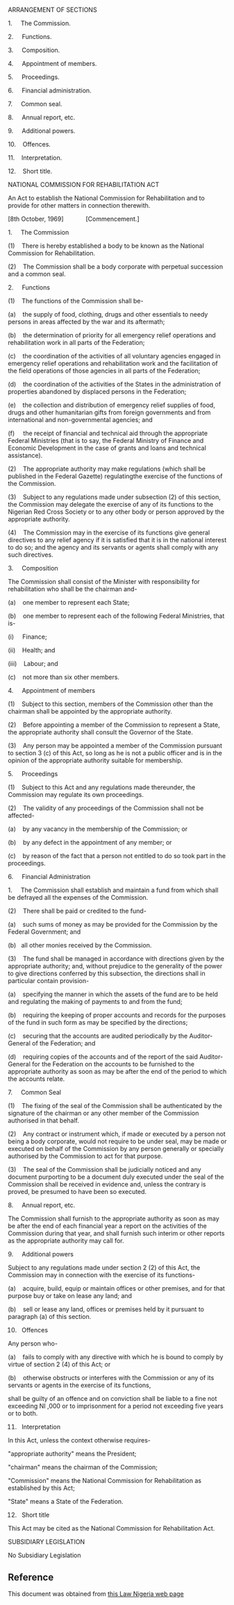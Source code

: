 # 

ARRANGEMENT OF SECTIONS

1.     The Commission.

2.     Functions.

3.     Composition.

4.     Appointment of members.

5.     Proceedings.

6.     Financial administration.

7.     Common seal.

8.     Annual report, etc.

9.     Additional powers.

10.    Offences.

11.    Interpretation.

12.    Short title.

NATIONAL COMMISSION FOR REHABILITATION ACT

An Act to establish the National Commission for Rehabilitation and to provide for other matters in connection therewith.

[8th October, 1969]             [Commencement.]

1.     The Commission

(1)    There is hereby established a body to be known as the National Commission for Rehabilitation.

(2)    The Commission shall be a body corporate with perpetual succession and a common seal.

2.     Functions

(1)    The functions of the Commission shall be-

(a)    the supply of food, clothing, drugs and other essentials to needy persons in areas affected by the war and its aftermath;

(b)    the determination of priority for all emergency relief operations and rehabilitation work in all parts of the Federation;

(c)    the coordination of the activities of all voluntary agencies engaged in emergency relief operations and rehabilitation work and the facilitation of the field operations of those agencies in all parts of the Federation;

(d)    the coordination of the activities of the States in the administration of properties abandoned by displaced persons in the Federation;

(e)    the collection and distribution of emergency relief supplies of food, drugs and other humanitarian gifts from foreign governments and from international and non-governmental agencies; and

(f)     the receipt of financial and technical aid through the appropriate Federal Ministries (that is to say, the Federal Ministry of Finance and Economic Development in the case of grants and loans and technical assistance).

(2)    The appropriate authority may make regulations (which shall be published in the Federal Gazette) regulatingthe exercise of the functions of the Commission.

(3)    Subject to any regulations made under subsection (2) of this section, the Commission may delegate the exercise of any of its functions to the Nigerian Red Cross Society or to any other body or person approved by the appropriate authority.

(4)    The Commission may in the exercise of its functions give general directives to any relief agency if it is satisfied that it is in the national interest to do so; and the agency and its servants or agents shall comply with any such directives.

3.     Composition

The Commission shall consist of the Minister with responsibility for rehabilitation who shall be the chairman and-

(a)    one member to represent each State;

(b)    one member to represent each of the following Federal Ministries, that is-

(i)     Finance;

(ii)    Health; and

(iii)    Labour; and

(c)    not more than six other members.

4.     Appointment of members

(1)    Subject to this section, members of the Commission other than the chairman shall be appointed by the appropriate authority.

(2)    Before appointing a member of the Commission to represent a State, the appropriate authority shall consult the Governor of the State.

(3)    Any person may be appointed a member of the Commission pursuant to section 3 (c) of this Act, so long as he is not a public officer and is in the opinion of the appropriate authority suitable for membership.

5.     Proceedings

(1)    Subject to this Act and any regulations made thereunder, the Commission may regulate its own proceedings.

(2)    The validity of any proceedings of the Commission shall not be affected-

(a)    by any vacancy in the membership of the Commission; or

(b)    by any defect in the appointment of any member; or

(c)    by reason of the fact that a person not entitled to do so took part in the proceedings.

6.     Financial Administration

1.     The Commission shall establish and maintain a fund from which shall be defrayed all the expenses of the Commission.

(2)    There shall be paid or credited to the fund-

(a)    such sums of money as may be provided for the Commission by the Federal Government; and

(b)   all other monies received by the Commission.

(3)    The fund shall be managed in accordance with directions given by the appropriate authority; and, without prejudice to the generality of the power to give directions conferred by this subsection, the directions shall in particular contain provision-

(a)    specifying the manner in which the assets of the fund are to be held and regulating the making of payments to and from the fund;

(b)    requiring the keeping of proper accounts and records for the purposes of the fund in such form as may be specified by the directions;

(c)    securing that the accounts are audited periodically by the Auditor-General of the Federation; and

(d)    requiring copies of the accounts and of the report of the said Auditor-General for the Federation on the accounts to be furnished to the appropriate authority as soon as may be after the end of the period to which the accounts relate.

7.     Common Seal

(1)    The fixing of the seal of the Commission shall be authenticated by the signature of the chairman or any other member of the Commission authorised in that behalf.

(2)    Any contract or instrument which, if made or executed by a person not being a body corporate, would not require to be under seal, may be made or executed on behalf of the Commission by any person generally or specially authorised by the Commission to act for that purpose.

(3)    The seal of the Commission shall be judicially noticed and any document purporting to be a document duly executed under the seal of the Commission shall be received in evidence and, unless the contrary is proved, be presumed to have been so executed.

8.     Annual report, etc.

The Commission shall furnish to the appropriate authority as soon as may be after the end of each financial year a report on the activities of the Commission during that year, and shall furnish such interim or other reports as the appropriate authority may call for.

9.     Additional powers

Subject to any regulations made under section 2 (2) of this Act, the Commission may in connection with the exercise of its functions-

(a)    acquire, build, equip or maintain offices or other premises, and for that purpose buy or take on lease any land; and

(b)    sell or lease any land, offices or premises held by it pursuant to paragraph (a) of this section.

10.   Offences

Any person who-

(a)    fails to comply with any directive with which he is bound to comply by virtue of section 2 (4) of this Act; or

(b)    otherwise obstructs or interferes with the Commission or any of its servants or agents in the exercise of its functions,

shall be guilty of an offence and on conviction shall be liable to a fine not exceeding NI ,000 or to imprisonment for a period not exceeding five years or to both.

11.   Interpretation

In this Act, unless the context otherwise requires-

"appropriate authority" means the President;

"chairman" means the chairman of the Commission;

"Commission" means the National Commission for Rehabilitation as established by this Act;

"State" means a State of the Federation.

12.   Short title

This Act may be cited as the National Commission for Rehabilitation Act.

SUBSIDIARY LEGISLATION

No Subsidiary Legislation

## Reference

This document was obtained from [this Law Nigeria web page](http://www.lawnigeria.com/LFN/N/National-Commission-for-Rehabilitation-Act.php)